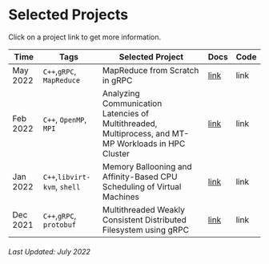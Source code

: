 # Selected Projects

Click on a project link to get more information.

Time    |Tags                              |Selected Project                                                                                       |Docs                                                                                          |Code        
--------|----------------------------------|-------------------------------------------------------------------------------------------------------|----------------------------------------------------------------------------------------------|------------
May 2022|`C++`,`gRPC`, `MapReduce`         |MapReduce from Scratch in gRPC                                                                         |[link](charleshwankong.github.io/gRPC-Based-MapReduce)                               |link
Feb 2022|`C++`, `OpenMP`, `MPI`            |Analyzing Communication Latencies of Multithreaded, Multiprocess, and MT-MP Workloads in HPC Cluster   |[link](charleshwankong.github.io/Latency-Study-of-Manycore-and-Manynode-Algorithms)  |link
Jan 2022|`C++`,`libvirt-kvm`, `shell`      |Memory Ballooning and Affinity-Based CPU Scheduling of Virtual Machines                                |[link](charleshwankong.github.io/Load-Balancing-Virtual-Machines)                    |link
Dec 2021|`C++`,`gRPC`, `protobuf`          |Multithreaded Weakly Consistent Distributed Filesystem using gRPC                                      |[link](charleshwankong.github.io/Multithreaded-Distributed-Filesystem-Implementation)|link

###### Last Updated: July 2022
